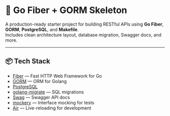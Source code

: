 # 🦴 Go Fiber + GORM Skeleton

A production-ready starter project for building RESTful APIs using **Go Fiber**, **GORM**, **PostgreSQL**, and **Makefile**.  
Includes clean architecture layout, database migration, Swagger docs, and more.

---

## 📦 Tech Stack

- [Fiber](https://github.com/gofiber/fiber) — Fast HTTP Web Framework for Go
- [GORM](https://gorm.io/) — ORM for Golang
- [PostgreSQL](https://www.postgresql.org/)
- [golang-migrate](https://github.com/golang-migrate/migrate) — SQL migrations
- [Swag](https://github.com/swaggo/swag) — Swagger API docs
- [mockery](https://github.com/vektra/mockery) — Interface mocking for tests
- [Air](https://github.com/cosmtrek/air) — Live-reloading for development


